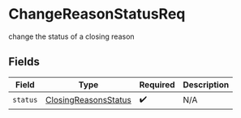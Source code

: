 # ChangeReasonStatusReq

change the status of a closing reason


## Fields

| Field                                                               | Type                                                                | Required                                                            | Description                                                         |
| ------------------------------------------------------------------- | ------------------------------------------------------------------- | ------------------------------------------------------------------- | ------------------------------------------------------------------- |
| `status`                                                            | [ClosingReasonsStatus](../../models/shared/closingreasonsstatus.md) | :heavy_check_mark:                                                  | N/A                                                                 |